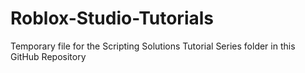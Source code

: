 # Roblox-Studio-Tutorials
Temporary file for the Scripting Solutions Tutorial Series folder in this GitHub Repository